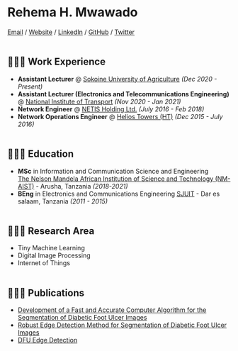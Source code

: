# Rehema H. Mwawado

[Email](mailto:rehema.mwawado@sua.ac.tz) / [Website](https://github.com/Rahmahermes/) / [LinkedIn](https://www.linkedin.com/in/rehema-h-m-b80842ba/) / [GitHub](https://github.com/Rahmahermes/) / [Twitter](https://twitter.com/RayMwawado/) 
<br><br>

## 👩🏼‍💻 Work Experience
- **Assistant Lecturer** @ [Sokoine University of Agriculture](https://www.sua.ac.tz/) _(Dec 2020 - Present)_ 
- **Assistant Lecturer (Electronics and Telecommunications Engineering)** @ [National Institute of Transport](https://nit.ac.tz/) _(Nov 2020 - Jan 2021)_ 
- **Network Engineer** @ [NETIS Holding Ltd.](https://netis.group/about-netis/) _(July 2016 - Feb 2018)_
- **Network Operations Engineer** @ [Helios Towers (HT)](https://www.heliostowers.com/) _(Dec 2015 - July 2016)_
<br><br>

## 👩🏼‍🎓 Education
- **MSc** in Information and Communication Science and Engineering<br>
[The Nelson Mandela African Institution of Science and Technology (NM-AIST)](https://nm-aist.ac.tz/) - Arusha, Tanzania _(2018-2021)_
- **BEng** in Electronics and Communications Engineering
[SJUIT](https://sjuit.ac.tz/) - Dar es salaam, Tanzania _(2011 - 2015)_
<br><br>

## 👩🏼‍🎓 Research Area
- Tiny Machine Learning
- Digital Image Processing
- Internet of Things
<br><br>

## 👩🏼‍🎓 Publications
- [Development of a Fast and Accurate Computer Algorithm for the Segmentation of Diabetic Foot
Ulcer Images](https://dspace.nm-aist.ac.tz/bitstream/handle/20.500.12479/913/MSc_ICSE_Rehema_Mwawado_2020.pdf?sequence=1&isAllowed=y)
- [Robust Edge Detection Method for
Segmentation of Diabetic Foot Ulcer Images](https://www.etasr.com/index.php/ETASR/article/view/3495)
- [DFU Edge Detection](https://www.mathworks.com/matlabcentral/fileexchange/73965-edge-detection-method-for-dfu-images?s_tid=srchtitle)
